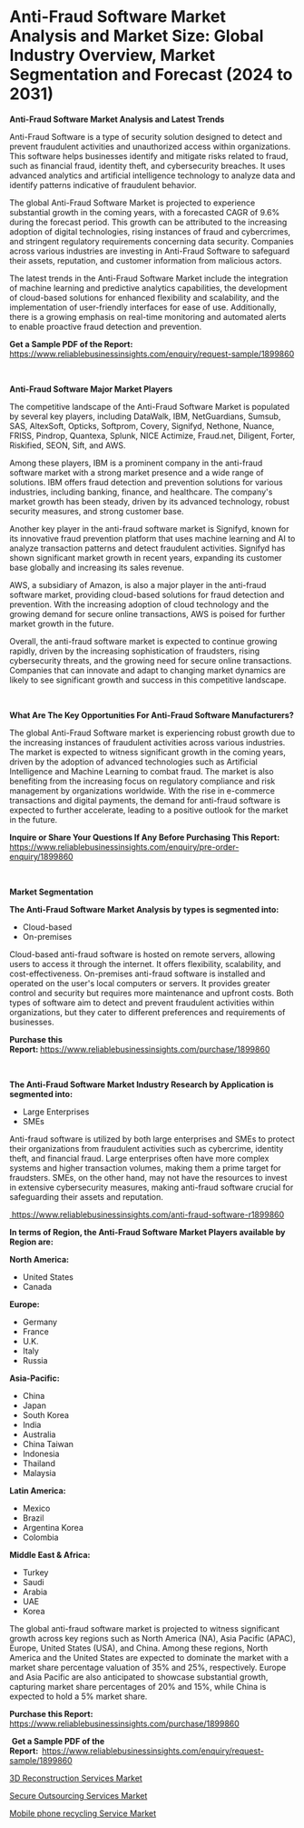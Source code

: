 <p><h1>Anti-Fraud Software Market Analysis and Market Size: Global Industry Overview, Market Segmentation and Forecast (2024 to 2031)</h1></p><p><strong>Anti-Fraud Software Market Analysis and Latest Trends</strong></p>
<p><p>Anti-Fraud Software is a type of security solution designed to detect and prevent fraudulent activities and unauthorized access within organizations. This software helps businesses identify and mitigate risks related to fraud, such as financial fraud, identity theft, and cybersecurity breaches. It uses advanced analytics and artificial intelligence technology to analyze data and identify patterns indicative of fraudulent behavior.</p><p>The global Anti-Fraud Software Market is projected to experience substantial growth in the coming years, with a forecasted CAGR of 9.6% during the forecast period. This growth can be attributed to the increasing adoption of digital technologies, rising instances of fraud and cybercrimes, and stringent regulatory requirements concerning data security. Companies across various industries are investing in Anti-Fraud Software to safeguard their assets, reputation, and customer information from malicious actors.</p><p>The latest trends in the Anti-Fraud Software Market include the integration of machine learning and predictive analytics capabilities, the development of cloud-based solutions for enhanced flexibility and scalability, and the implementation of user-friendly interfaces for ease of use. Additionally, there is a growing emphasis on real-time monitoring and automated alerts to enable proactive fraud detection and prevention.</p></p>
<p><strong>Get a Sample PDF of the Report:&nbsp;</strong> <a href="https://www.reliablebusinessinsights.com/enquiry/request-sample/1899860">https://www.reliablebusinessinsights.com/enquiry/request-sample/1899860</a></p>
<p>&nbsp;</p>
<p><strong>Anti-Fraud Software Major Market Players</strong></p>
<p><p>The competitive landscape of the Anti-Fraud Software Market is populated by several key players, including DataWalk, IBM, NetGuardians, Sumsub, SAS, AltexSoft, Opticks, Softprom, Covery, Signifyd, Nethone, Nuance, FRISS, Pindrop, Quantexa, Splunk, NICE Actimize, Fraud.net, Diligent, Forter, Riskified, SEON, Sift, and AWS.</p><p>Among these players, IBM is a prominent company in the anti-fraud software market with a strong market presence and a wide range of solutions. IBM offers fraud detection and prevention solutions for various industries, including banking, finance, and healthcare. The company's market growth has been steady, driven by its advanced technology, robust security measures, and strong customer base.</p><p>Another key player in the anti-fraud software market is Signifyd, known for its innovative fraud prevention platform that uses machine learning and AI to analyze transaction patterns and detect fraudulent activities. Signifyd has shown significant market growth in recent years, expanding its customer base globally and increasing its sales revenue.</p><p>AWS, a subsidiary of Amazon, is also a major player in the anti-fraud software market, providing cloud-based solutions for fraud detection and prevention. With the increasing adoption of cloud technology and the growing demand for secure online transactions, AWS is poised for further market growth in the future.</p><p>Overall, the anti-fraud software market is expected to continue growing rapidly, driven by the increasing sophistication of fraudsters, rising cybersecurity threats, and the growing need for secure online transactions. Companies that can innovate and adapt to changing market dynamics are likely to see significant growth and success in this competitive landscape.</p></p>
<p>&nbsp;</p>
<p><strong>What Are The Key Opportunities For Anti-Fraud Software Manufacturers?</strong></p>
<p><p>The global Anti-Fraud Software market is experiencing robust growth due to the increasing instances of fraudulent activities across various industries. The market is expected to witness significant growth in the coming years, driven by the adoption of advanced technologies such as Artificial Intelligence and Machine Learning to combat fraud. The market is also benefiting from the increasing focus on regulatory compliance and risk management by organizations worldwide. With the rise in e-commerce transactions and digital payments, the demand for anti-fraud software is expected to further accelerate, leading to a positive outlook for the market in the future.</p></p>
<p><strong>Inquire or Share Your Questions If Any Before Purchasing This Report:</strong> <a href="https://www.reliablebusinessinsights.com/enquiry/pre-order-enquiry/1899860">https://www.reliablebusinessinsights.com/enquiry/pre-order-enquiry/1899860</a></p>
<p>&nbsp;</p>
<p><strong>Market Segmentation</strong></p>
<p><strong>The Anti-Fraud Software Market Analysis by types is segmented into:</strong></p>
<p><ul><li>Cloud-based</li><li>On-premises</li></ul></p>
<p><p>Cloud-based anti-fraud software is hosted on remote servers, allowing users to access it through the internet. It offers flexibility, scalability, and cost-effectiveness. On-premises anti-fraud software is installed and operated on the user's local computers or servers. It provides greater control and security but requires more maintenance and upfront costs. Both types of software aim to detect and prevent fraudulent activities within organizations, but they cater to different preferences and requirements of businesses.</p></p>
<p><strong>Purchase this Report:&nbsp;</strong><a href="https://www.reliablebusinessinsights.com/purchase/1899860">https://www.reliablebusinessinsights.com/purchase/1899860</a></p>
<p>&nbsp;</p>
<p><strong>The Anti-Fraud Software Market Industry Research by Application is segmented into:</strong></p>
<p><ul><li>Large Enterprises</li><li>SMEs</li></ul></p>
<p><p>Anti-fraud software is utilized by both large enterprises and SMEs to protect their organizations from fraudulent activities such as cybercrime, identity theft, and financial fraud. Large enterprises often have more complex systems and higher transaction volumes, making them a prime target for fraudsters. SMEs, on the other hand, may not have the resources to invest in extensive cybersecurity measures, making anti-fraud software crucial for safeguarding their assets and reputation.</p></p>
<p><a href="https://www.reliablebusinessinsights.com/anti-fraud-software-r1899860">&nbsp;https://www.reliablebusinessinsights.com/anti-fraud-software-r1899860</a></p>
<p><strong>In terms of Region, the Anti-Fraud Software Market Players available by Region are:</strong></p>
<p>
    <p> <strong> North America: </strong>
        <ul>
            <li>United States</li>
            <li>Canada</li>
        </ul>
        </p> 
    <p> <strong> Europe: </strong>
        <ul>
            <li>Germany</li>
            <li>France</li>
            <li>U.K.</li>
            <li>Italy</li>
            <li>Russia</li>
        </ul>
        </p> 
    <p> <strong> Asia-Pacific: </strong>
        <ul>
            <li>China</li>
            <li>Japan</li>
            <li>South Korea</li>
            <li>India</li>
            <li>Australia</li>
            <li>China Taiwan</li>
            <li>Indonesia</li>
            <li>Thailand</li>
            <li>Malaysia</li>
        </ul>
        </p> 
    <p> <strong> Latin America: </strong>
        <ul>
            <li>Mexico</li>
            <li>Brazil</li>
            <li>Argentina Korea</li>
            <li>Colombia</li>
        </ul>
        </p> 
    <p> <strong> Middle East & Africa: </strong>
        <ul>
            <li>Turkey</li>
            <li>Saudi</li>
            <li>Arabia</li>
            <li>UAE</li>
            <li>Korea</li>
        </ul>
    </p>
    </p>
<p><p>The global anti-fraud software market is projected to witness significant growth across key regions such as North America (NA), Asia Pacific (APAC), Europe, United States (USA), and China. Among these regions, North America and the United States are expected to dominate the market with a market share percentage valuation of 35% and 25%, respectively. Europe and Asia Pacific are also anticipated to showcase substantial growth, capturing market share percentages of 20% and 15%, while China is expected to hold a 5% market share.</p></p>
<p><strong>Purchase this Report: </strong><a href="https://www.reliablebusinessinsights.com/purchase/1899860">https://www.reliablebusinessinsights.com/purchase/1899860</a></p>
<p>&nbsp;<strong>Get a Sample PDF of the Report:&nbsp;&nbsp;</strong><a href="https://www.reliablebusinessinsights.com/enquiry/request-sample/1899860">https://www.reliablebusinessinsights.com/enquiry/request-sample/1899860</a></p>
<p><strong></strong></p>
<p><p><a href="https://github.com/mdmasty/Market-Research-Report-List-1/blob/main/3d-reconstruction-services-market.md">3D Reconstruction Services Market</a></p><p><a href="https://github.com/baileope6754/Market-Research-Report-List-1/blob/main/secure-outsourcing-services-market.md">Secure Outsourcing Services Market</a></p><p><a href="https://github.com/josephpullman6599/Market-Research-Report-List-1/blob/main/mobile-phone-recycling-service-market.md">Mobile phone recycling Service Market</a></p></p>